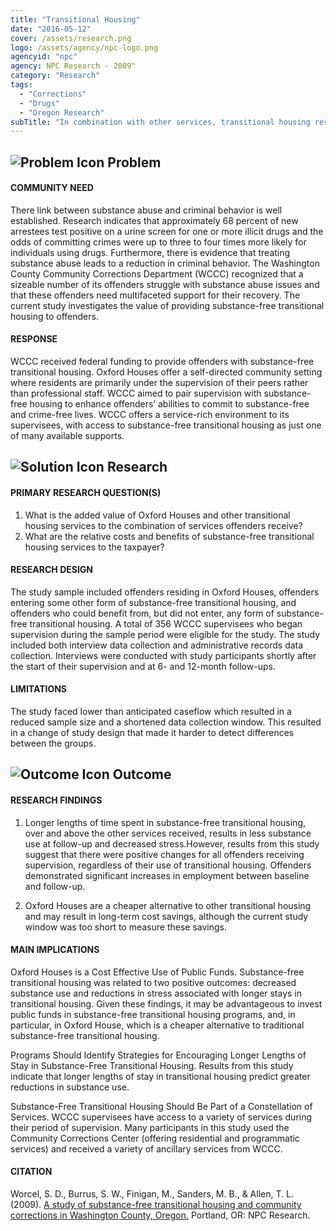 ```yaml
---
title: "Transitional Housing"
date: "2016-05-12"
cover: /assets/research.png
logo: /assets/agency/npc-logo.png
agencyid: "npc"
agency: NPC Research - 2009"
category: "Research"
tags:
  - "Corrections"
  - "Drugs"
  - "Oregon Research"
subTitle: "In combination with other services, transitional housing resulted in less substance abuse during the follow-up period."
---
```


## ![Problem Icon](https://github.com/google/material-design-icons/raw/master/alert/1x_web/ic_error_outline_black_48dp.png "Problem") Problem

#### COMMUNITY NEED

There link between substance abuse and criminal behavior is well established. Research indicates that approximately 68 percent of new arrestees test positive on a urine screen for one or more illicit drugs and the odds of committing crimes were up to three to four times more likely for individuals using drugs. Furthermore, there is evidence that treating substance abuse leads to a reduction in criminal behavior. The Washington County Community Corrections Department (WCCC) recognized that a sizeable number of its offenders struggle with substance abuse issues and that these offenders need multifaceted support for their recovery. The current study investigates the value of providing substance-free transitional housing to offenders.

#### RESPONSE

WCCC received federal funding to provide offenders with substance-free transitional housing. Oxford Houses offer a self-directed community setting where residents are primarily under the supervision of their peers rather than professional staff. WCCC aimed to pair supervision with substance-free housing to enhance offenders’ abilities to commit to substance-free and crime-free lives. WCCC offers a service-rich environment to its supervisees, with access to substance-free transitional housing as just one of many available supports.

## ![Solution Icon](https://github.com/google/material-design-icons/raw/master/action/1x_web/ic_lightbulb_outline_black_48dp.png "Solution") Research

#### PRIMARY RESEARCH QUESTION(S)

1. What is the added value of Oxford Houses and other transitional housing services to the combination of services offenders receive?
2. What are the relative costs and benefits of substance-free transitional housing services to the taxpayer?

#### RESEARCH DESIGN

The study sample included offenders residing in Oxford Houses, offenders entering some other form of substance-free transitional housing, and offenders who could benefit from, but did not enter, any form of substance-free transitional housing. A total of 356 WCCC supervisees who began supervision during the sample period were eligible for the study. The study included both interview data collection and administrative records data collection. Interviews were conducted with study participants shortly after the start of their supervision and at 6- and 12-month follow-ups.

#### LIMITATIONS

The study faced lower than anticipated caseflow which resulted in a reduced sample size and a shortened data collection window. This resulted in a change of study design that made it harder to detect differences between the groups.

## ![Outcome Icon](https://github.com/google/material-design-icons/raw/master/action/1x_web/ic_view_list_black_48dp.png "Outcome") Outcome

#### RESEARCH FINDINGS

1. Longer lengths of time spent in substance-free transitional housing, over and above the other services received, results in less substance use at follow-up and decreased stress.However, results from this study suggest that there were positive changes for all offenders receiving supervision, regardless of their use of transitional housing. Offenders demonstrated significant increases in employment between baseline and follow-up.

2. Oxford Houses are a cheaper alternative to other transitional housing and may result in long-term cost savings, although the current study window was too short to measure these savings.

#### MAIN IMPLICATIONS

Oxford Houses is a Cost Effective Use of Public Funds. Substance-free transitional housing was related to two positive outcomes: decreased substance use and reductions in stress associated with longer stays in transitional housing. Given these findings, it may be advantageous to invest public funds in substance-free transitional housing programs, and, in particular, in Oxford House, which is a cheaper alternative to traditional substance-free transitional housing.

Programs Should Identify Strategies for Encouraging Longer Lengths of Stay in Substance-Free Transitional Housing. Results from this study indicate that longer lengths of stay in transitional housing predict greater reductions in substance use.

Substance-Free Transitional Housing Should Be Part of a Constellation of Services. WCCC supervisees have access to a variety of services during their period of supervision. Many participants in this study used the Community Corrections Center (offering residential and programmatic services) and received a variety of ancillary services from WCCC.

#### CITATION

Worcel, S. D., Burrus, S. W., Finigan, M., Sanders, M. B., & Allen, T. L. (2009). [A study of substance-free transitional housing and community corrections in Washington County, Oregon.](http://npcresearch.com/wp-content/uploads/Washington_County_Transitional_Housing_Report_Final_01092.pdf) Portland, OR: NPC Research.
